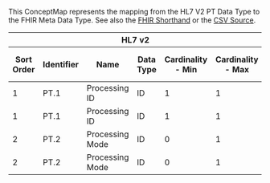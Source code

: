 
This ConceptMap represents the mapping from the HL7 V2 PT Data Type to the FHIR Meta Data Type. See also the <a href='https://github.com/HL7/v2-to-fhir/blob/master/tank/Datatype PT to Meta.fsh'>FHIR Shorthand</a> or the <a href='https://github.com/HL7/v2-to-fhir/blob/master/mappings/datatypes/HL7 Data Type - FHIR R4_ PT[Meta] - Sheet1.csv'>CSV Source</a>.
<table class='grid'><thead>
<tr><th colspan='6'>HL7 v2</th><th colspan='3'>Condition (IF True, args)</th><th colspan='7'>HL7 FHIR</th><th rowspan='2'>Comments</th></tr>
<tr><th title='Rows are listed in sequence of how they appear in the v2 standard. The first column, Sort Order, provides a sort order that can re-create the original v2 standard sequence in case one opts to re-sort/filter the rows.'>Sort Order</th><th title='Contains the formal Data Type Name and Component Sequence according to the base standard using &quot;.&quot; as the delimiter.'>Identifier</th><th title='The formal name of the field in the most current published version.'>Name</th><th title='The data type of the field in the most current published version if not deprecated, otherwise the data type at the time it was deprecated and removed.'>Data Type</th><th title='The V2 min cardinality expressed numerically.'>Cardinality - Min</th><th title='The V2 max cardinality expressed numerically.' style='border-right: 2px'>Cardinality - Max</th><th title='Condition in an easy to read syntax (Computable ANTLR)'>Computable ANTLR</th><th title='Condition in FHIRPath Notation'>Computable FHIRPath</th><th title='Condition expressed in narrative form' style='border-right: 2px'>Narrative</th><th title='An existing FHIR attribute in the target FHIR version.'>FHIR Attribute</th><th title='The FHIR attribute&apos;s data type in the target FHIR version.'>Proposed Extension</th><th title='The proposed FHIR Extension.'>Data Type</th><th title='The FHIR min cardinality expressed numerically.'>Cardinality - Min</th><th title='The FHIR max cardinality expressed numerically.' style='border-right: 2px'>Cardinality - Max</th><th title='The URL to the Data Type Map that is to be used for the attribute in this segment.'>Data Type Mapping</th><th title='The fixed or computed value to assign.'>Assignment</th><th title='Mapping for terminology tables.'>Vocabulary</th></tr></thead>
<tbody>
<tr><td>1</td><td>PT.1</td><td>Processing ID</td><td>ID</td><td>1</td><td style='border-right: 2px'>1</td><td></td><td></td><td style='border-right: 2px'></td><td><a href='https://hl7.org/fhir/R4/datatypes-definitions.html#Meta.Meta.tag.code'>Meta.tag.code</a></td><td></td><td><a href='https://hl7.org/fhir/R4/datatypes-definitions.html#Meta.Meta.code'>Meta.code</a></td><td>0</td><td>1</td><td></td><td>103</td><td></td><td></td></tr>
<tr><td>1</td><td>PT.1</td><td>Processing ID</td><td>ID</td><td>1</td><td style='border-right: 2px'>1</td><td></td><td></td><td style='border-right: 2px'></td><td><a href='https://hl7.org/fhir/R4/datatypes-definitions.html#Meta.Meta.tag.system'>Meta.tag.system</a></td><td></td><td><a href='https://hl7.org/fhir/R4/datatypes-definitions.html#Meta.Meta.uri'>Meta.uri</a></td><td>0</td><td>1</td><td></td><td>103</td><td>"<a href='http://terminology.hl7.org/CodeSystem/v2-0103'>http://terminology.hl7.org/CodeSystem/v2-0103</a>"</td><td></td></tr>
<tr><td>2</td><td>PT.2</td><td>Processing Mode</td><td>ID</td><td>0</td><td style='border-right: 2px'>1</td><td></td><td></td><td style='border-right: 2px'></td><td><a href='https://hl7.org/fhir/R4/datatypes-definitions.html#Meta.Meta.tag.code'>Meta.tag.code</a></td><td></td><td><a href='https://hl7.org/fhir/R4/datatypes-definitions.html#Meta.Meta.code'>Meta.code</a></td><td>0</td><td>1</td><td></td><td>207</td><td></td><td></td></tr>
<tr><td>2</td><td>PT.2</td><td>Processing Mode</td><td>ID</td><td>0</td><td style='border-right: 2px'>1</td><td></td><td></td><td style='border-right: 2px'></td><td><a href='https://hl7.org/fhir/R4/datatypes-definitions.html#Meta.Meta.tag.system'>Meta.tag.system</a></td><td></td><td><a href='https://hl7.org/fhir/R4/datatypes-definitions.html#Meta.Meta.uri'>Meta.uri</a></td><td>0</td><td>1</td><td></td><td>207</td><td>"<a href='http://terminology.hl7.org/CodeSystem/v2-0207'>http://terminology.hl7.org/CodeSystem/v2-0207</a>"</td><td></td></tr>
</tbody></table>
